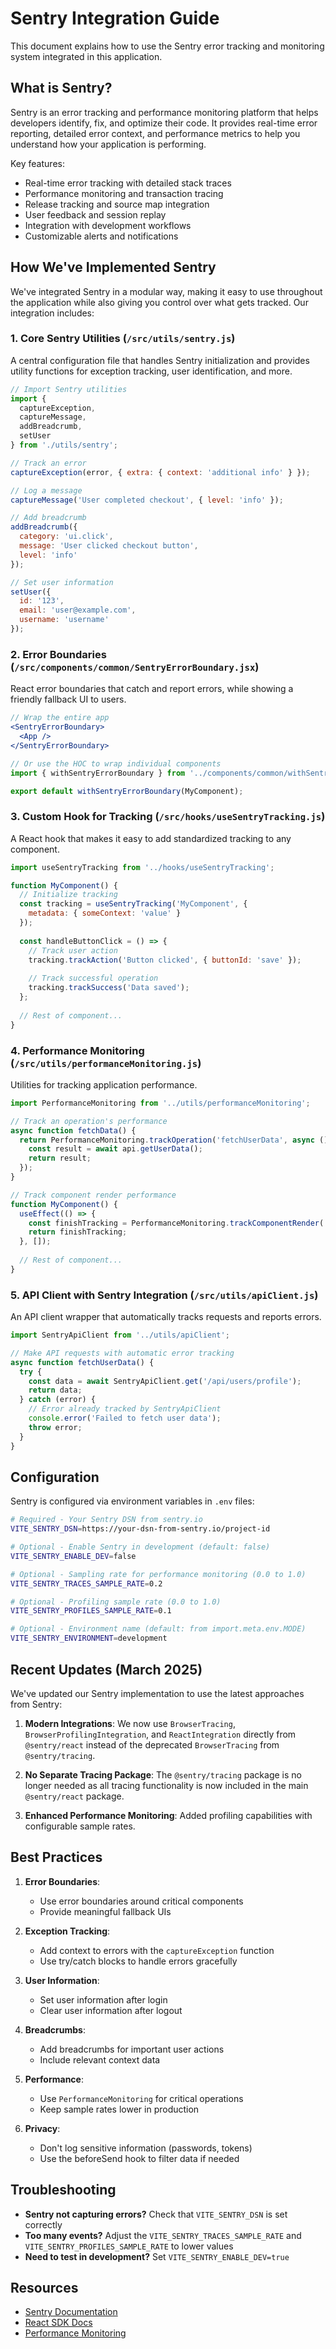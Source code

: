 # Sentry Integration Guide

This document explains how to use the Sentry error tracking and monitoring system integrated in this application.

## What is Sentry?

Sentry is an error tracking and performance monitoring platform that helps developers identify, fix, and optimize their code. It provides real-time error reporting, detailed error context, and performance metrics to help you understand how your application is performing.

Key features:
- Real-time error tracking with detailed stack traces
- Performance monitoring and transaction tracing
- Release tracking and source map integration
- User feedback and session replay
- Integration with development workflows
- Customizable alerts and notifications

## How We've Implemented Sentry

We've integrated Sentry in a modular way, making it easy to use throughout the application while also giving you control over what gets tracked. Our integration includes:

### 1. Core Sentry Utilities (`/src/utils/sentry.js`)

A central configuration file that handles Sentry initialization and provides utility functions for exception tracking, user identification, and more.

```javascript
// Import Sentry utilities
import { 
  captureException, 
  captureMessage, 
  addBreadcrumb, 
  setUser 
} from './utils/sentry';

// Track an error
captureException(error, { extra: { context: 'additional info' } });

// Log a message
captureMessage('User completed checkout', { level: 'info' });

// Add breadcrumb
addBreadcrumb({
  category: 'ui.click',
  message: 'User clicked checkout button',
  level: 'info'
});

// Set user information
setUser({
  id: '123',
  email: 'user@example.com',
  username: 'username'
});
```

### 2. Error Boundaries (`/src/components/common/SentryErrorBoundary.jsx`)

React error boundaries that catch and report errors, while showing a friendly fallback UI to users.

```jsx
// Wrap the entire app
<SentryErrorBoundary>
  <App />
</SentryErrorBoundary>

// Or use the HOC to wrap individual components
import { withSentryErrorBoundary } from '../components/common/withSentryErrorBoundary';

export default withSentryErrorBoundary(MyComponent);
```

### 3. Custom Hook for Tracking (`/src/hooks/useSentryTracking.js`)

A React hook that makes it easy to add standardized tracking to any component.

```jsx
import useSentryTracking from '../hooks/useSentryTracking';

function MyComponent() {
  // Initialize tracking
  const tracking = useSentryTracking('MyComponent', {
    metadata: { someContext: 'value' }
  });
  
  const handleButtonClick = () => {
    // Track user action
    tracking.trackAction('Button clicked', { buttonId: 'save' });
    
    // Track successful operation
    tracking.trackSuccess('Data saved');
  };
  
  // Rest of component...
}
```

### 4. Performance Monitoring (`/src/utils/performanceMonitoring.js`)

Utilities for tracking application performance.

```javascript
import PerformanceMonitoring from '../utils/performanceMonitoring';

// Track an operation's performance
async function fetchData() {
  return PerformanceMonitoring.trackOperation('fetchUserData', async () => {
    const result = await api.getUserData();
    return result;
  });
}

// Track component render performance
function MyComponent() {
  useEffect(() => {
    const finishTracking = PerformanceMonitoring.trackComponentRender('MyComponent');
    return finishTracking;
  }, []);
  
  // Rest of component...
}
```

### 5. API Client with Sentry Integration (`/src/utils/apiClient.js`)

An API client wrapper that automatically tracks requests and reports errors.

```javascript
import SentryApiClient from '../utils/apiClient';

// Make API requests with automatic error tracking
async function fetchUserData() {
  try {
    const data = await SentryApiClient.get('/api/users/profile');
    return data;
  } catch (error) {
    // Error already tracked by SentryApiClient
    console.error('Failed to fetch user data');
    throw error;
  }
}
```

## Configuration

Sentry is configured via environment variables in `.env` files:

```bash
# Required - Your Sentry DSN from sentry.io
VITE_SENTRY_DSN=https://your-dsn-from-sentry.io/project-id

# Optional - Enable Sentry in development (default: false)
VITE_SENTRY_ENABLE_DEV=false

# Optional - Sampling rate for performance monitoring (0.0 to 1.0)
VITE_SENTRY_TRACES_SAMPLE_RATE=0.2

# Optional - Profiling sample rate (0.0 to 1.0)
VITE_SENTRY_PROFILES_SAMPLE_RATE=0.1

# Optional - Environment name (default: from import.meta.env.MODE)
VITE_SENTRY_ENVIRONMENT=development
```

## Recent Updates (March 2025)

We've updated our Sentry implementation to use the latest approaches from Sentry:

1. **Modern Integrations**: We now use `BrowserTracing`, `BrowserProfilingIntegration`, and `ReactIntegration` directly from `@sentry/react` instead of the deprecated `BrowserTracing` from `@sentry/tracing`.

2. **No Separate Tracing Package**: The `@sentry/tracing` package is no longer needed as all tracing functionality is now included in the main `@sentry/react` package.

3. **Enhanced Performance Monitoring**: Added profiling capabilities with configurable sample rates.

## Best Practices

1. **Error Boundaries**:
   - Use error boundaries around critical components
   - Provide meaningful fallback UIs

2. **Exception Tracking**:
   - Add context to errors with the `captureException` function
   - Use try/catch blocks to handle errors gracefully

3. **User Information**:
   - Set user information after login
   - Clear user information after logout

4. **Breadcrumbs**:
   - Add breadcrumbs for important user actions
   - Include relevant context data

5. **Performance**:
   - Use `PerformanceMonitoring` for critical operations
   - Keep sample rates lower in production

6. **Privacy**:
   - Don't log sensitive information (passwords, tokens)
   - Use the beforeSend hook to filter data if needed

## Troubleshooting

- **Sentry not capturing errors?** Check that `VITE_SENTRY_DSN` is set correctly
- **Too many events?** Adjust the `VITE_SENTRY_TRACES_SAMPLE_RATE` and `VITE_SENTRY_PROFILES_SAMPLE_RATE` to lower values
- **Need to test in development?** Set `VITE_SENTRY_ENABLE_DEV=true`

## Resources

- [Sentry Documentation](https://docs.sentry.io/)
- [React SDK Docs](https://docs.sentry.io/platforms/javascript/guides/react/)
- [Performance Monitoring](https://docs.sentry.io/product/performance/)